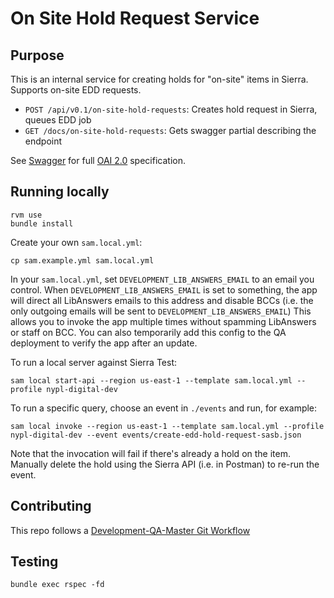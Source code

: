 # On Site Hold Request Service

## Purpose

This is an internal service for creating holds for "on-site" items in Sierra. Supports on-site EDD requests.

* `POST /api/v0.1/on-site-hold-requests`: Creates hold request in Sierra, queues EDD job
* `GET /docs/on-site-hold-requests`: Gets swagger partial describing the endpoint

See [Swagger](./swagger.json) for full [OAI 2.0](https://swagger.io/specification/v2/) specification.

## Running locally

```
rvm use
bundle install
```

Create your own `sam.local.yml`:
```
cp sam.example.yml sam.local.yml
```

In your `sam.local.yml`, set `DEVELOPMENT_LIB_ANSWERS_EMAIL` to an email you control. When `DEVELOPMENT_LIB_ANSWERS_EMAIL` is set to something, the app will direct all LibAnswers emails to this address and disable BCCs (i.e. the only outgoing emails will be sent to `DEVELOPMENT_LIB_ANSWERS_EMAIL`) This allows you to invoke the app multiple times without spamming LibAnswers or staff on BCC. You can also temporarily add this config to the QA deployment to verify the app after an update.

To run a local server against Sierra Test:

```
sam local start-api --region us-east-1 --template sam.local.yml --profile nypl-digital-dev
```

To run a specific query, choose an event in `./events` and run, for example:

```
sam local invoke --region us-east-1 --template sam.local.yml --profile nypl-digital-dev --event events/create-edd-hold-request-sasb.json
```

Note that the invocation will fail if there's already a hold on the item. Manually delete the hold using the Sierra API (i.e. in Postman) to re-run the event.

## Contributing

This repo follows a [Development-QA-Master Git Workflow](https://github.com/NYPL/engineering-general/blob/a19c78b028148465139799f09732e7eb10115eef/standards/git-workflow.md#development-qa-master)

## Testing

```
bundle exec rspec -fd
```
